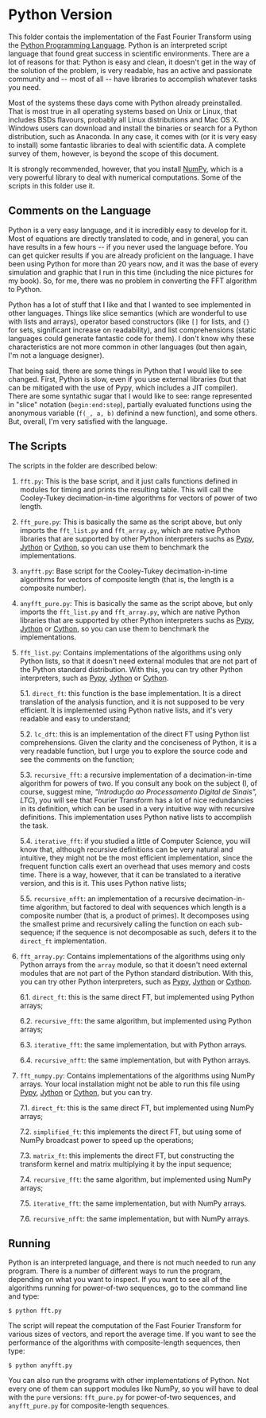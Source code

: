 # Python Version

This folder contais the implementation of the Fast Fourier Transform using the [Python Programming Language](https://python.org). Python is an interpreted script language that found great success in scientific environments. There are a lot of reasons for that: Python is easy and clean, it doesn't get in the way of the solution of the problem, is very readable, has an active and passionate community and -- most of all -- have libraries to accomplish whatever tasks you need.

Most of the systems these days come with Python already preinstalled. That is most true in all operating systems based on Unix or Linux, that includes BSDs flavours, probably all Linux distributions and Mac OS X. Windows users can download and install the binaries or search for a Python distribution, such as Anaconda. In any case, it comes with (or it is very easy to install) some fantastic libraries to deal with scientific data. A complete survey of them, however, is beyond the scope of this document.

It is strongly recommended, however, that you install [NumPy](http://numpy.org/), which is a very powerful library to deal with numerical computations. Some of the scripts in this folder use it.


## Comments on the Language

Python is a very easy language, and it is incredibly easy to develop for it. Most of equations are directly translated to code, and in general, you can have results in a few hours -- if you never used the language before. You can get quicker results if you are already proficient on the language. I have been using Python for more than 20 years now, and it was the base of every simulation and graphic that I run in this time (including the nice pictures for my book). So, for me, there was no problem in converting the FFT algorithm to Python.

Python has a lot of stuff that I like and that I wanted to see implemented in other languages. Things like slice semantics (which are wonderful to use with lists and arrays), operator based constructors (like `[]` for lists, and `{}` for sets, significant increase on readability), and list comprehensions (static languages could generate fantastic code for them). I don't know why these characteristics are not more common in other languages (but then again, I'm not a language designer).

That being said, there are some things in Python that I would like to see changed. First, Python is slow, even if you use external libraries (but that can be mitigated with the use of Pypy, which includes a JIT compiler). There are some syntathic sugar that I would like to see: range represented in "slice" notation (`begin:end:step`), partially evaluated functions using the anonymous variable (`f(_, a, b)` definind a new function), and some others. But, overall, I'm very satisfied with the language.


## The Scripts

The scripts in the folder are described below:

1. `fft.py`: This is the base script, and it just calls functions defined in modules for timing and prints the resulting table. This will call the Cooley-Tukey decimation-in-time algorithms for vectors of power of two length.

2. `fft_pure.py`: This is basically the same as the script above, but only imports the `fft_list.py` and `fft_array.py`, which are native Python libraries that are supported by other Python interpreters suchs as [Pypy](https://pypy.org), [Jython](http://jython.org) or [Cython](https://cython.org), so you can use them to benchmark the implementations.

3. `anyfft.py`: Base script for the Cooley-Tukey decimation-in-time algorithms for vectors of composite length (that is, the length is a composite number).

4. `anyfft_pure.py`: This is basically the same as the script above, but only imports the `fft_list.py` and `fft_array.py`, which are native Python libraries that are supported by other Python interpreters suchs as [Pypy](https://pypy.org), [Jython](http://jython.org) or [Cython](https://cython.org), so you can use them to benchmark the implementations.

5. `fft_list.py`: Contains implementations of the algorithms using only Python lists, so that it doesn't need external modules that are not part of the Python standard distribution. With this, you can try other Python interpreters, such as [Pypy](https://pypy.org), [Jython](http://jython.org) or [Cython](https://cython.org).

   5.1. `direct_ft`: this function is the base implementation. It is a direct translation of the analysis function, and it is not supposed to be very efficient. It is implemented using Python native lists, and it's very readable and easy to understand;

   5.2. `lc_dft`: this is an implementation of the direct FT using Python list comprehensions. Given the clarity and the conciseness of Python, it is a very readable function, but I urge you to explore the source code and see the comments on the function;

   5.3. `recursive_fft`: a recursive implementation of a decimation-in-time algorithm for powers of two. If you consult any book on the subject (I, of course, suggest mine, *"Introdução ao Processamento Digital de Sinais", LTC*), you will see that Fourier Transform has a lot of nice redundancies in its definition, which can be used in a very intuitive way with recursive definitions. This implementation uses Python native lists to accomplish the task.

   5.4. `iterative_fft`: if you studied a little of Computer Science, you will know that, although recursive definitions can be very natural and intuitive, they might not be the most efficient implementation, since the frequent function calls exert an overhead that uses memory and costs time. There is a way, however, that it can be translated to a iterative version, and this is it. This uses Python native lists;

   5.5. `recursive_nfft`: an implementation of a recursive decimation-in-time algorithm, but factored to deal with sequences which length is a composite number (that is, a product of primes). It decomposes using the smallest prime and recursively calling the function on each sub-sequence; if the sequence is not decomposable as such, defers it to the `direct_ft` implementation.

6. `fft_array.py`: Contains implementations of the algorithms using only Python arrays from the `array` module, so that it doesn't need external modules that are not part of the Python standard distribution. With this, you can try other Python interpreters, such as [Pypy](https://pypy.org), [Jython](http://jython.org) or [Cython](https://cython.org).

   6.1. `direct_ft`: this is the same direct FT, but implemented using Python arrays;

   6.2. `recursive_fft`: the same algorithm, but implemented using Python arrays;

   6.3. `iterative_fft`: the same implementation, but with Python arrays.

   6.4. `recursive_nfft`: the same implementation, but with Python arrays.

7. `fft_numpy.py`: Contains implementations of the algorithms using NumPy arrays. Your local installation might not be able to run this file using [Pypy](https://pypy.org), [Jython](http://jython.org) or [Cython](https://cython.org), but you can try.

   7.1. `direct_ft`: this is the same direct FT, but implemented using NumPy arrays;

   7.2. `simplified_ft`: this implements the direct FT, but using some of NumPy broadcast power to speed up the operations;

   7.3. `matrix_ft`: this implements the direct FT, but constructing the transform kernel and matrix multiplying it by the input sequence;

   7.4. `recursive_fft`: the same algorithm, but implemented using NumPy arrays;

   7.5. `iterative_fft`: the same implementation, but with NumPy arrays.

   7.6. `recursive_nfft`: the same implementation, but with NumPy arrays.


## Running

Python is an interpreted language, and there is not much needed to run any program. There is a number of different ways to run the program, depending on what you want to inspect. If you want to see all of the algorithms running for power-of-two sequences, go to the command line and type:

```
$ python fft.py
```

The script will repeat the computation of the Fast Fourier Transform for various sizes of vectors, and report the average time. If you want to see the performance of the algorithms with composite-length sequences, then type:

```
$ python anyfft.py
```

You can also run the programs with other implementations of Python. Not every one of them can support modules like NumPy, so you will have to deal with the `pure` versions: `fft_pure.py` for power-of-two sequences, and `anyfft_pure.py` for composite-length sequences.
